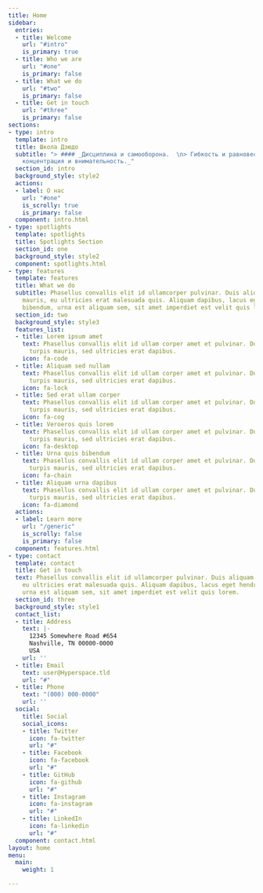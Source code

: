 ```yaml
---
title: Home
sidebar:
  entries:
  - title: Welcome
    url: "#intro"
    is_primary: true
  - title: Who we are
    url: "#one"
    is_primary: false
  - title: What we do
    url: "#two"
    is_primary: false
  - title: Get in touch
    url: "#three"
    is_primary: false
sections:
- type: intro
  template: intro
  title: Школа Дзюдо
  subtitle: "> #### _Дисциплина и самооборона.  \n> Гибкость и равновесие  \n> Самосознание,
    концентрация и внимательность._"
  section_id: intro
  background_style: style2
  actions:
  - label: О нас
    url: "#one"
    is_scrolly: true
    is_primary: false
  component: intro.html
- type: spotlights
  template: spotlights
  title: Spotlights Section
  section_id: one
  background_style: style2
  component: spotlights.html
- type: features
  template: features
  title: What we do
  subtitle: Phasellus convallis elit id ullamcorper pulvinar. Duis aliquam turpis
    mauris, eu ultricies erat malesuada quis. Aliquam dapibus, lacus eget hendrerit
    bibendum, urna est aliquam sem, sit amet imperdiet est velit quis lorem.
  section_id: two
  background_style: style3
  features_list:
  - title: Lorem ipsum amet
    text: Phasellus convallis elit id ullam corper amet et pulvinar. Duis aliquam
      turpis mauris, sed ultricies erat dapibus.
    icon: fa-code
  - title: Aliquam sed nullam
    text: Phasellus convallis elit id ullam corper amet et pulvinar. Duis aliquam
      turpis mauris, sed ultricies erat dapibus.
    icon: fa-lock
  - title: Sed erat ullam corper
    text: Phasellus convallis elit id ullam corper amet et pulvinar. Duis aliquam
      turpis mauris, sed ultricies erat dapibus.
    icon: fa-cog
  - title: Veroeros quis lorem
    text: Phasellus convallis elit id ullam corper amet et pulvinar. Duis aliquam
      turpis mauris, sed ultricies erat dapibus.
    icon: fa-desktop
  - title: Urna quis bibendum
    text: Phasellus convallis elit id ullam corper amet et pulvinar. Duis aliquam
      turpis mauris, sed ultricies erat dapibus.
    icon: fa-chain
  - title: Aliquam urna dapibus
    text: Phasellus convallis elit id ullam corper amet et pulvinar. Duis aliquam
      turpis mauris, sed ultricies erat dapibus.
    icon: fa-diamond
  actions:
  - label: Learn more
    url: "/generic"
    is_scrolly: false
    is_primary: false
  component: features.html
- type: contact
  template: contact
  title: Get in touch
  text: Phasellus convallis elit id ullamcorper pulvinar. Duis aliquam turpis mauris,
    eu ultricies erat malesuada quis. Aliquam dapibus, lacus eget hendrerit bibendum,
    urna est aliquam sem, sit amet imperdiet est velit quis lorem.
  section_id: three
  background_style: style1
  contact_list:
  - title: Address
    text: |-
      12345 Somewhere Road #654
      Nashville, TN 00000-0000
      USA
    url: ''
  - title: Email
    text: user@Hyperspace.tld
    url: "#"
  - title: Phone
    text: "(000) 000-0000"
    url: ''
  social:
    title: Social
    social_icons:
    - title: Twitter
      icon: fa-twitter
      url: "#"
    - title: Facebook
      icon: fa-facebook
      url: "#"
    - title: GitHub
      icon: fa-github
      url: "#"
    - title: Instagram
      icon: fa-instagram
      url: "#"
    - title: LinkedIn
      icon: fa-linkedin
      url: "#"
  component: contact.html
layout: home
menu:
  main:
    weight: 1

---
```

